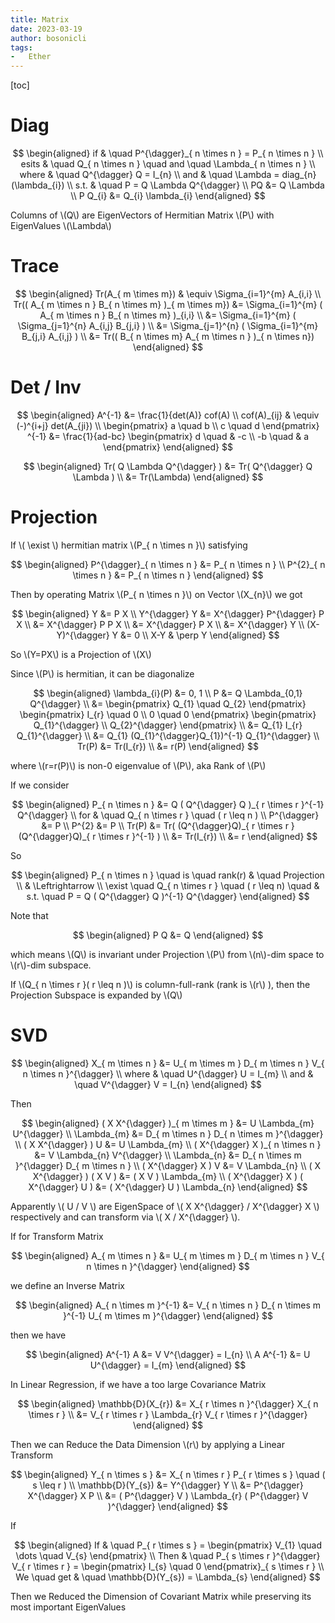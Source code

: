 ```yaml
---
title: Matrix
date: 2023-03-19
author: bosonicli
tags:
-   Ether
---
```


[toc]

# Diag

$$
\begin{aligned}
    if & \quad P^{\dagger}_{ n \times n } = P_{ n \times n }  \\
    esits & \quad Q_{ n \times n } \quad and \quad \Lambda_{ n \times n } \\
    where & \quad Q^{\dagger} Q = I_{n}   \\
    and & \quad \Lambda = diag_{n}(\lambda_{i})    \\
    s.t. & \quad P = Q \Lambda Q^{\dagger}  \\
    PQ &= Q \Lambda \\
    P Q_{i} &= Q_{i} \lambda_{i}
\end{aligned}
$$

Columns of \\(Q\\) are EigenVectors of Hermitian Matrix \\(P\\) with EigenValues \\(\Lambda\\)

# Trace

$$
\begin{aligned}
    Tr(A_{ m \times m}) & \equiv \Sigma_{i=1}^{m} A_{i,i}   \\
    Tr(( A_{ m \times n } B_{ n \times m} )_{ m \times m}) &= \Sigma_{i=1}^{m} ( A_{ m \times n } B_{ n \times m} )_{i,i}   \\
    &= \Sigma_{i=1}^{m} ( \Sigma_{j=1}^{n} A_{i,j} B_{j,i} )   \\
    &= \Sigma_{j=1}^{n} ( \Sigma_{i=1}^{m} B_{j,i} A_{i,j} )    \\
    &= Tr(( B_{ n \times m} A_{ m \times n } )_{ n \times n})
\end{aligned}
$$

# Det / Inv

$$
\begin{aligned}
    A^{-1} &= \frac{1}{det(A)} cof(A)   \\
    cof(A)_{ij} & \equiv (-)^{i+j} det(A_{ji})  \\
    \begin{pmatrix}
        a \quad b \\
        c \quad d
    \end{pmatrix}
    ^{-1} &=
    \frac{1}{ad-bc}
    \begin{pmatrix}
        d \quad & -c  \\
        -b \quad & a
    \end{pmatrix}
\end{aligned}
$$

$$
\begin{aligned}
    Tr( Q \Lambda Q^{\dagger} ) &= Tr( Q^{\dagger} Q \Lambda )  \\
    &= Tr(\Lambda)
\end{aligned}
$$

# Projection

If \\( \exist \\) hermitian matrix \\(P_{ n \times n }\\) satisfying

$$
\begin{aligned}
    P^{\dagger}_{ n \times n } &= P_{ n \times n }    \\
    P^{2}_{ n \times n } &= P_{ n \times n }
\end{aligned}
$$

Then by operating Matrix \\(P_{ n \times n }\\) on Vector \\(X_{n}\\) we got

$$
\begin{aligned}
    Y &= P X \\
    Y^{\dagger} Y &= X^{\dagger} P^{\dagger} P X    \\
    &= X^{\dagger} P P X    \\
    &= X^{\dagger} P X  \\
    &= X^{\dagger} Y    \\
    (X-Y)^{\dagger} Y &= 0  \\
    X-Y & \perp Y
\end{aligned}
$$

So \\(Y=PX\\) is a Projection of \\(X\\)

Since \\(P\\) is hermitian, it can be diagonalize

$$
\begin{aligned}
    \lambda_{i}(P) &= 0, 1  \\
    P &= Q \Lambda_{0,1} Q^{\dagger}    \\
    &=
    \begin{pmatrix}
        Q_{1} \quad Q_{2}
    \end{pmatrix}
    \begin{pmatrix}
        I_{r} \quad 0   \\
        0 \quad 0
    \end{pmatrix}
    \begin{pmatrix}
        Q_{1}^{\dagger} \\
        Q_{2}^{\dagger}
    \end{pmatrix}
    \\
    &= Q_{1} I_{r} Q_{1}^{\dagger}  \\
    &= Q_{1} (Q_{1}^{\dagger}Q_{1})^{-1} Q_{1}^{\dagger}    \\
    Tr(P) &= Tr(I_{r})   \\
    &= r(P)
\end{aligned}
$$

where \\(r=r(P)\\) is non-0 eigenvalue of \\(P\\), aka Rank of \\\(P\\)

If we consider

$$
\begin{aligned}
    P_{ n \times n } &= Q ( Q^{\dagger} Q )_{ r \times r }^{-1} Q^{\dagger} \\
    for & \quad Q_{ n \times r } \quad ( r \leq n ) \\
    P^{\dagger} &= P    \\
    P^{2} &= P  \\
    Tr(P) &= Tr( (Q^{\dagger}Q)_{ r \times r } (Q^{\dagger}Q)_{ r \times r }^{-1} ) \\
    &= Tr(I_{r})    \\
    &= r
\end{aligned}
$$

So

$$
\begin{aligned}
    P_{ n \times n } \quad is \quad rank(r) & \quad Projection \\
    & \Leftrightarrow   \\
    \exist \quad Q_{ n \times r } \quad ( r \leq n) \quad & s.t. \quad P = Q ( Q^{\dagger} Q )^{-1} Q^{\dagger}
\end{aligned}
$$

Note that

$$
\begin{aligned}
    P Q &= Q
\end{aligned}
$$

which means \\(Q\\) is invariant under Projection \\(P\\) from \\(n\\)-dim space to \\(r\\)-dim subspace.

If \\(Q_{ n \times r }( r \leq n )\\) is column-full-rank (rank is \\(r\\) ), then the Projection Subspace is expanded by \\(Q\\)

# SVD

$$
\begin{aligned}
    X_{ m \times n } &= U_{ m \times m } D_{ m \times n } V_{ n \times n }^{\dagger}    \\
    where & \quad U^{\dagger} U = I_{m} \\
    and & \quad V^{\dagger} V = I_{n}
\end{aligned}
$$

Then

$$
\begin{aligned}
    ( X X^{\dagger} )_{ m \times m } &= U \Lambda_{m} U^{\dagger}   \\
    \Lambda_{m} &= D_{ m \times n } D_{ n \times m }^{\dagger}  \\
    ( X X^{\dagger} ) U &= U \Lambda_{m}   \\
    ( X^{\dagger} X )_{ n \times n } &= V \Lambda_{n} V^{\dagger}   \\
    \Lambda_{n} &= D_{ n \times m }^{\dagger} D_{ m \times n }  \\
    ( X^{\dagger} X ) V &= V \Lambda_{n}    \\
    ( X X^{\dagger} ) ( X V ) &= ( X V ) \Lambda_{m}    \\
    ( X^{\dagger} X ) ( X^{\dagger} U ) &= ( X^{\dagger} U ) \Lambda_{n}
\end{aligned}
$$

Apparently \\( U / V \\) are EigenSpace of \\( X X^{\dagger} / X^{\dagger} X \\) respectively and can transform via \\( X / X^{\dagger} \\).

If for Transform Matrix

$$
\begin{aligned}
    A_{ m \times n } &= U_{ m \times m } D_{ m \times n } V_{ n \times n }^{\dagger}
\end{aligned}
$$

we define an Inverse Matrix

$$
\begin{aligned}
    A_{ n \times m }^{-1} &= V_{ n \times n } D_{ n \times m }^{-1} U_{ m \times m }^{\dagger}
\end{aligned}
$$

then we have

$$
\begin{aligned}
    A^{-1} A &= V V^{\dagger} = I_{n}   \\
    A A^{-1} &= U U^{\dagger} = I_{m}
\end{aligned}
$$

In Linear Regression, if we have a too large Covariance Matrix

$$
\begin{aligned}
    \mathbb{D}(X_{r}) &= X_{ r \times n }^{\dagger} X_{ n \times r }    \\
    &= V_{ r \times r } \Lambda_{r} V_{ r \times r }^{\dagger}
\end{aligned}
$$

Then we can Reduce the Data Dimension \\(r\\) by applying a Linear Transform

$$
\begin{aligned}
    Y_{ n \times s } &= X_{ n \times r } P_{ r \times s } \quad ( s \leq r )  \\
    \mathbb{D}(Y_{s}) &= Y^{\dagger} Y  \\
    &= P^{\dagger} X^{\dagger} X P  \\
    &= ( P^{\dagger} V ) \Lambda_{r} ( P^{\dagger} V )^{\dagger}
\end{aligned}
$$

If

$$
\begin{aligned}
    If & \quad P_{ r \times s } =
    \begin{pmatrix}
        V_{1}
        \quad \dots
        \quad V_{s}
    \end{pmatrix}   \\
    Then & \quad P_{ s \times r }^{\dagger} V_{ r \times r } =
    \begin{pmatrix}
        I_{s} \quad 0
    \end{pmatrix}_{ s \times r }    \\
    We \quad get & \quad \mathbb{D}(Y_{s}) = \Lambda_{s}
\end{aligned}
$$

Then we Reduced the Dimension of Covariant Matrix while preserving its most important EigenValues
